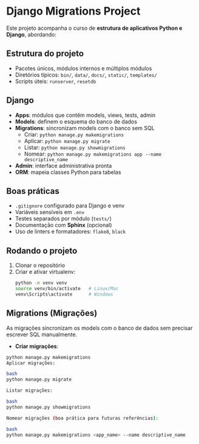 # Django Migrations Project

Este projeto acompanha o curso de **estrutura de aplicativos Python e Django**, abordando:

## Estrutura do projeto

- Pacotes únicos, módulos internos e múltiplos módulos
- Diretórios típicos: `bin/`, `data/`, `docs/`, `static/`, `templates/`
- Scripts úteis: `runserver`, `resetdb`

## Django

- **Apps**: módulos que contêm models, views, tests, admin
- **Models**: definem o esquema do banco de dados
- **Migrations**: sincronizam models com o banco sem SQL
  - Criar: `python manage.py makemigrations`
  - Aplicar: `python manage.py migrate`
  - Listar: `python manage.py showmigrations`
  - Nomear: `python manage.py makemigrations app --name descriptive_name`
- **Admin**: interface administrativa pronta
- **ORM**: mapeia classes Python para tabelas

## Boas práticas

- `.gitignore` configurado para Django e venv
- Variáveis sensíveis em `.env`
- Testes separados por módulo (`tests/`)
- Documentação com **Sphinx** (opcional)
- Uso de linters e formatadores: `flake8`, `black`

## Rodando o projeto

1. Clonar o repositório
2. Criar e ativar virtualenv:
   ```bash
   python -m venv venv
   source venv/bin/activate   # Linux/Mac
   venv\Scripts\activate      # Windows
   ```

## Migrations (Migrações)

As migrações sincronizam os models com o banco de dados sem precisar escrever SQL manualmente.

- **Criar migrações**:

```bash
python manage.py makemigrations
Aplicar migrações:

bash
python manage.py migrate

Listar migrações:

bash
python manage.py showmigrations

Nomear migrações (boa prática para futuras referências):

bash
python manage.py makemigrations <app_name> --name descriptive_name
```

